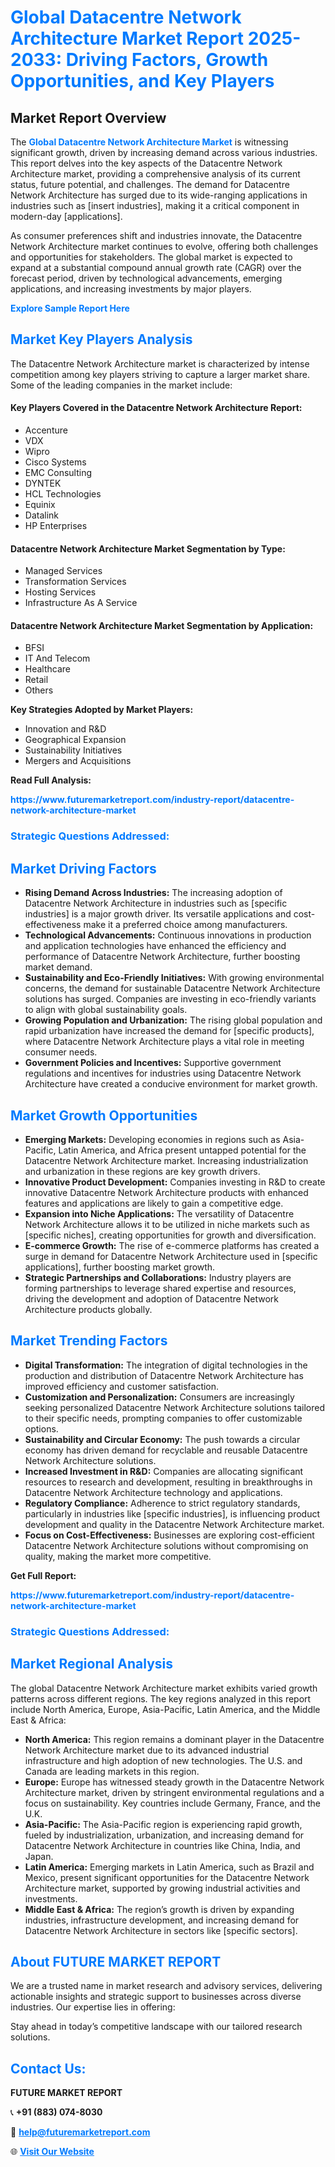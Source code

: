 <h1 style="color: #007BFF;">Global Datacentre Network Architecture Market Report 2025-2033: Driving Factors, Growth Opportunities, and Key Players</h1>

<section id="overview">
<h2>Market Report Overview</h2>
<p>The <a href="https://www.futuremarketreport.com/industry-report/datacentre-network-architecture-market" style="color: #007BFF; text-decoration: none;"><strong>Global Datacentre Network Architecture Market</strong></a> is witnessing significant growth, driven by increasing demand across various industries. This report delves into the key aspects of the Datacentre Network Architecture market, providing a comprehensive analysis of its current status, future potential, and challenges. The demand for Datacentre Network Architecture has surged due to its wide-ranging applications in industries such as [insert industries], making it a critical component in modern-day [applications].</p>
<p>As consumer preferences shift and industries innovate, the Datacentre Network Architecture market continues to evolve, offering both challenges and opportunities for stakeholders. The global market is expected to expand at a substantial compound annual growth rate (CAGR) over the forecast period, driven by technological advancements, emerging applications, and increasing investments by major players.</p>
</section>

<section id="overview">
<p><a href="https://www.futuremarketreport.com/request-sample/reportId=34366" style="color: #007BFF; text-decoration: none;"><strong>Explore Sample Report Here</strong></a></p>
</section>

<section id="key-players">
<h2 style="color: #007BFF;">Market Key Players Analysis</h2>
<p>The Datacentre Network Architecture market is characterized by intense competition among key players striving to capture a larger market share. Some of the leading companies in the market include:</p>
<h4>Key Players Covered in the Datacentre Network Architecture Report:</h4>
<ul><li>Accenture</li><li>VDX</li><li>Wipro</li><li>Cisco Systems</li><li>EMC Consulting</li><li>DYNTEK</li><li>HCL Technologies</li><li>Equinix</li><li>Datalink</li><li>HP Enterprises</li></ul>
<h4>Datacentre Network Architecture Market Segmentation by Type:</h4>
<ul><li>Managed Services</li><li>Transformation Services</li><li>Hosting Services</li><li>Infrastructure As A Service</li></ul>

<h4>Datacentre Network Architecture Market Segmentation by Application:</h4>
<ul><li>BFSI</li><li>IT And Telecom</li><li>Healthcare</li><li>Retail</li><li>Others</li></ul>
<p><strong>Key Strategies Adopted by Market Players:</strong></p>
<ul>
<li>Innovation and R&D</li>
<li>Geographical Expansion</li>
<li>Sustainability Initiatives</li>
<li>Mergers and Acquisitions</li>
</ul>
</section>

<section>
<p><strong>Read Full Analysis: </strong></p><a href="https://www.futuremarketreport.com/industry-report/datacentre-network-architecture-market" style="color: #007BFF; text-decoration: none;"><strong>https://www.futuremarketreport.com/industry-report/datacentre-network-architecture-market</strong></a>
<h3 style="color: #007BFF;">Strategic Questions Addressed:</h3>
</section>

<section id="driving-factors">
<h2 style="color: #007BFF;">Market Driving Factors</h2>
<ul>
<li><strong>Rising Demand Across Industries:</strong> The increasing adoption of Datacentre Network Architecture in industries such as [specific industries] is a major growth driver. Its versatile applications and cost-effectiveness make it a preferred choice among manufacturers.</li>
<li><strong>Technological Advancements:</strong> Continuous innovations in production and application technologies have enhanced the efficiency and performance of Datacentre Network Architecture, further boosting market demand.</li>
<li><strong>Sustainability and Eco-Friendly Initiatives:</strong> With growing environmental concerns, the demand for sustainable Datacentre Network Architecture solutions has surged. Companies are investing in eco-friendly variants to align with global sustainability goals.</li>
<li><strong>Growing Population and Urbanization:</strong> The rising global population and rapid urbanization have increased the demand for [specific products], where Datacentre Network Architecture plays a vital role in meeting consumer needs.</li>
<li><strong>Government Policies and Incentives:</strong> Supportive government regulations and incentives for industries using Datacentre Network Architecture have created a conducive environment for market growth.</li>
</ul>
</section>

<section id="growth-opportunities">
<h2 style="color: #007BFF;">Market Growth Opportunities</h2>
<ul>
<li><strong>Emerging Markets:</strong> Developing economies in regions such as Asia-Pacific, Latin America, and Africa present untapped potential for the Datacentre Network Architecture market. Increasing industrialization and urbanization in these regions are key growth drivers.</li>
<li><strong>Innovative Product Development:</strong> Companies investing in R&D to create innovative Datacentre Network Architecture products with enhanced features and applications are likely to gain a competitive edge.</li>
<li><strong>Expansion into Niche Applications:</strong> The versatility of Datacentre Network Architecture allows it to be utilized in niche markets such as [specific niches], creating opportunities for growth and diversification.</li>
<li><strong>E-commerce Growth:</strong> The rise of e-commerce platforms has created a surge in demand for Datacentre Network Architecture used in [specific applications], further boosting market growth.</li>
<li><strong>Strategic Partnerships and Collaborations:</strong> Industry players are forming partnerships to leverage shared expertise and resources, driving the development and adoption of Datacentre Network Architecture products globally.</li>
</ul>
</section>

<section id="trending-factors">
<h2 style="color: #007BFF;">Market Trending Factors</h2>
<ul>
<li><strong>Digital Transformation:</strong> The integration of digital technologies in the production and distribution of Datacentre Network Architecture has improved efficiency and customer satisfaction.</li>
<li><strong>Customization and Personalization:</strong> Consumers are increasingly seeking personalized Datacentre Network Architecture solutions tailored to their specific needs, prompting companies to offer customizable options.</li>
<li><strong>Sustainability and Circular Economy:</strong> The push towards a circular economy has driven demand for recyclable and reusable Datacentre Network Architecture solutions.</li>
<li><strong>Increased Investment in R&D:</strong> Companies are allocating significant resources to research and development, resulting in breakthroughs in Datacentre Network Architecture technology and applications.</li>
<li><strong>Regulatory Compliance:</strong> Adherence to strict regulatory standards, particularly in industries like [specific industries], is influencing product development and quality in the Datacentre Network Architecture market.</li>
<li><strong>Focus on Cost-Effectiveness:</strong> Businesses are exploring cost-efficient Datacentre Network Architecture solutions without compromising on quality, making the market more competitive.</li>
</ul>
</section>

<section>
<p><strong>Get Full Report: </strong></p><a href="https://www.futuremarketreport.com/industry-report/datacentre-network-architecture-market" style="color: #007BFF; text-decoration: none;"><strong>https://www.futuremarketreport.com/industry-report/datacentre-network-architecture-market</strong></a>
<h3 style="color: #007BFF;">Strategic Questions Addressed:</h3>
</section>


<section id="regional-analysis">
<h2 style="color: #007BFF;">Market Regional Analysis</h2>
<p>The global Datacentre Network Architecture market exhibits varied growth patterns across different regions. The key regions analyzed in this report include North America, Europe, Asia-Pacific, Latin America, and the Middle East & Africa:</p>
<ul>
<li><strong>North America:</strong> This region remains a dominant player in the Datacentre Network Architecture market due to its advanced industrial infrastructure and high adoption of new technologies. The U.S. and Canada are leading markets in this region.</li>
<li><strong>Europe:</strong> Europe has witnessed steady growth in the Datacentre Network Architecture market, driven by stringent environmental regulations and a focus on sustainability. Key countries include Germany, France, and the U.K.</li>
<li><strong>Asia-Pacific:</strong> The Asia-Pacific region is experiencing rapid growth, fueled by industrialization, urbanization, and increasing demand for Datacentre Network Architecture in countries like China, India, and Japan.</li>
<li><strong>Latin America:</strong> Emerging markets in Latin America, such as Brazil and Mexico, present significant opportunities for the Datacentre Network Architecture market, supported by growing industrial activities and investments.</li>
<li><strong>Middle East & Africa:</strong> The region’s growth is driven by expanding industries, infrastructure development, and increasing demand for Datacentre Network Architecture in sectors like [specific sectors].</li>
</ul>
</section>

<footer>
<h2 style="color: #007BFF;">About FUTURE MARKET REPORT</h2>
<p>We are a trusted name in market research and advisory services, delivering actionable insights and strategic support to businesses across diverse industries. Our expertise lies in offering:</p>

<p>Stay ahead in today’s competitive landscape with our tailored research solutions.</p>

<h2 style="color: #007BFF;">Contact Us:</h2>
<p><strong>FUTURE MARKET REPORT</strong></p>
<p>📞 <strong>+91 (883) 074-8030</strong></p>
<p>📧 <strong><a href="mailto:help@futuremarketreport.com" style="color: #007BFF;">help@futuremarketreport.com</a></strong></p>
<p>🌐 <strong><a href="https://www.futuremarketreport.com/" style="color: #007BFF;">Visit Our Website</a></strong></p>
</footer>